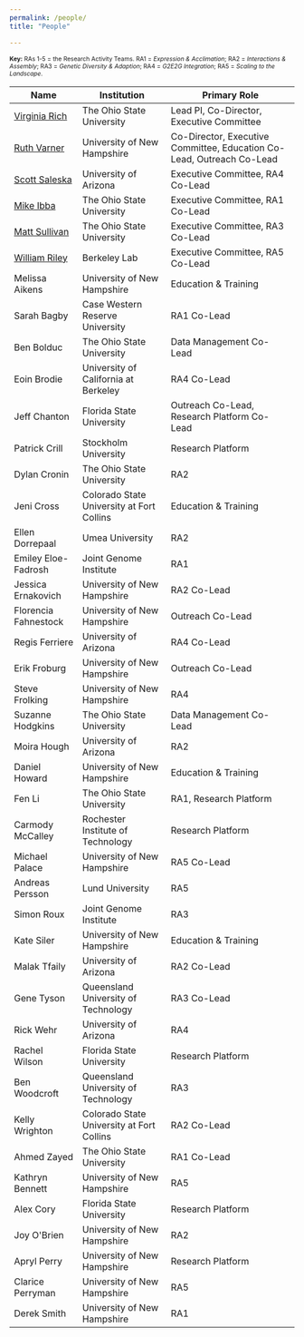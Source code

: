 ```yaml
---
permalink: /people/
title: "People"

---
```


<p style="font-size: 0.75em;"><strong>Key:</strong> RAs 1-5 = the Research Activity Teams. RA1 = <em>Expression &amp; Acclimation</em>; RA2 = <em>Interactions &amp; Assembly</em>; RA3 = <em>Genetic Diversity &amp; Adaption</em>; RA4 = <em>G2E2G Integration</em>; RA5 = <em>Scaling to the Landscape</em>.</p>
<table>
<thead>
<tr>
<th>Name</th>
<th>Institution</th>
<th>Primary Role</th>
</tr>
</thead>
<tbody>
<tr>
<td><a href="https://openwetware.org/wiki/SWES-MEL" target="_blank" rel="noopener noreferrer">Virginia Rich</a></td>
<td>The Ohio State University</td>
<td>Lead PI, Co-Director, Executive Committee</td>
</tr>
<tr>
<td><a href="https://findscholars.unh.edu/display/rakerwin" target="_blank" rel="noopener noreferrer">Ruth Varner</a></td>
<td>University of New Hampshire</td>
<td>Co-Director, Executive Committee, Education Co-Lead, Outreach Co-Lead</td>
</tr>
<tr>
<td><a href="https://saleskalab.org/" target="_blank" rel="noopener noreferrer">Scott Saleska</a></td>
<td>University of Arizona</td>
<td>Executive Committee, RA4 Co-Lead</td>
</tr>
<tr>
<td><a href="https://u.osu.edu/ibbalab/" target="_blank" rel="noopener noreferrer">Mike Ibba</a></td>
<td>The Ohio State University</td>
<td>Executive Committee, RA1 Co-Lead</td>
</tr>
<tr>
<td><a href="https://u.osu.edu/viruslab/" target="_blank" rel="noopener noreferrer">Matt Sullivan</a></td>
<td>The Ohio State University</td>
<td>Executive Committee, RA3 Co-Lead</td>
</tr>
<tr>
<td><a href="https://eesa.lbl.gov/profiles/william-j-riley/" target="_blank" rel="noopener noreferrer">William Riley</a></td>
<td>Berkeley Lab</td>
<td>Executive Committee, RA5 Co-Lead</td>
</tr>
<tr>
<td>Melissa Aikens</td>
<td>University of New Hampshire</td>
<td>Education &amp; Training</td>
</tr>
<tr>
<td>Sarah Bagby</td>
<td>Case Western Reserve University</td>
<td>RA1 Co-Lead</td>
</tr>
<tr>
<td>Ben Bolduc</td>
<td>The Ohio State University</td>
<td>Data Management Co-Lead</td>
</tr>
<tr>
<td>Eoin Brodie</td>
<td>University of California at Berkeley</td>
<td>RA4 Co-Lead</td>
</tr>
<tr>
<td>Jeff Chanton</td>
<td>Florida State University</td>
<td>Outreach Co-Lead, Research Platform Co-Lead</td>
</tr>
<tr>
<td>Patrick Crill</td>
<td>Stockholm University</td>
<td>Research Platform</td>
</tr>
<tr>
<td>Dylan Cronin</td>
<td>The Ohio State University</td>
<td>RA2</td>
</tr>
<tr>
<td>Jeni Cross</td>
<td>Colorado State University at Fort Collins</td>
<td>Education &amp; Training</td>
</tr>
<tr>
<td>Ellen Dorrepaal</td>
<td>Umea University</td>
<td>RA2</td>
</tr>
<tr>
<td>Emiley Eloe-Fadrosh</td>
<td>Joint Genome Institute</td>
<td>RA1</td>
</tr>
<tr>
<td>Jessica Ernakovich</td>
<td>University of New Hampshire</td>
<td>RA2 Co-Lead</td>
</tr>
<tr>
<td>Florencia Fahnestock</td>
<td>University of New Hampshire</td>
<td>Outreach Co-Lead</td>
</tr>
<tr>
<td>Regis Ferriere</td>
<td>University of Arizona</td>
<td>RA4 Co-Lead</td>
</tr>
<tr>
<td>Erik Froburg</td>
<td>University of New Hampshire</td>
<td>Outreach Co-Lead</td>
</tr>
<tr>
<td>Steve Frolking</td>
<td>University of New Hampshire</td>
<td>RA4</td>
</tr>
<tr>
<td>Suzanne Hodgkins</td>
<td>The Ohio State University</td>
<td>Data Management Co-Lead</td>
</tr>
<tr>
<td>Moira Hough</td>
<td>University of Arizona</td>
<td>RA2</td>
</tr>
<tr>
<td>Daniel Howard</td>
<td>University of New Hampshire</td>
<td>Education &amp; Training</td>
</tr>
<tr>
<td>Fen Li</td>
<td>The Ohio State University</td>
<td>RA1, Research Platform</td>
</tr>
<tr>
<td>Carmody McCalley</td>
<td>Rochester Institute of Technology</td>
<td>Research Platform</td>
</tr>
<tr>
<td>Michael Palace</td>
<td>University of New Hampshire</td>
<td>RA5 Co-Lead</td>
</tr>
<tr>
<td>Andreas Persson</td>
<td>Lund University</td>
<td>RA5</td>
</tr>
<tr>
<td>Simon Roux</td>
<td>Joint Genome Institute</td>
<td>RA3</td>
</tr>
<tr>
<td>Kate Siler</td>
<td>University of New Hampshire</td>
<td>Education &amp; Training</td>
</tr>
<tr>
<td>Malak Tfaily</td>
<td>University of Arizona</td>
<td>RA2 Co-Lead</td>
</tr>
<tr>
<td>Gene Tyson</td>
<td>Queensland University of Technology</td>
<td>RA3 Co-Lead</td>
</tr>
<tr>
<td>Rick Wehr</td>
<td>University of Arizona</td>
<td>RA4</td>
</tr>
<tr>
<td>Rachel Wilson</td>
<td>Florida State University</td>
<td>Research Platform</td>
</tr>
<tr>
<td>Ben Woodcroft</td>
<td>Queensland University of Technology</td>
<td>RA3</td>
</tr>
<tr>
<td>Kelly Wrighton</td>
<td>Colorado State University at Fort Collins</td>
<td>RA2 Co-Lead</td>
</tr>
<tr>
<td>Ahmed Zayed</td>
<td>The Ohio State University</td>
<td>RA1 Co-Lead</td>
</tr>
<tr>
<td>Kathryn Bennett</td>
<td>University of New Hampshire</td>
<td>RA5</td>
</tr>
<tr>
<td>Alex Cory</td>
<td>Florida State University</td>
<td>Research Platform</td>
</tr>
<tr>
<td>Joy O'Brien</td>
<td>University of New Hampshire</td>
<td>RA2</td>
</tr>
<tr>
<td>Apryl Perry</td>
<td>University of New Hampshire</td>
<td>Research Platform</td>
</tr>
<tr>
<td>Clarice Perryman</td>
<td>University of New Hampshire</td>
<td>RA5</td>
</tr>
<tr>
<td>Derek Smith</td>
<td>University of New Hampshire</td>
<td>RA1</td>
</tr>
</tbody>
</table>
